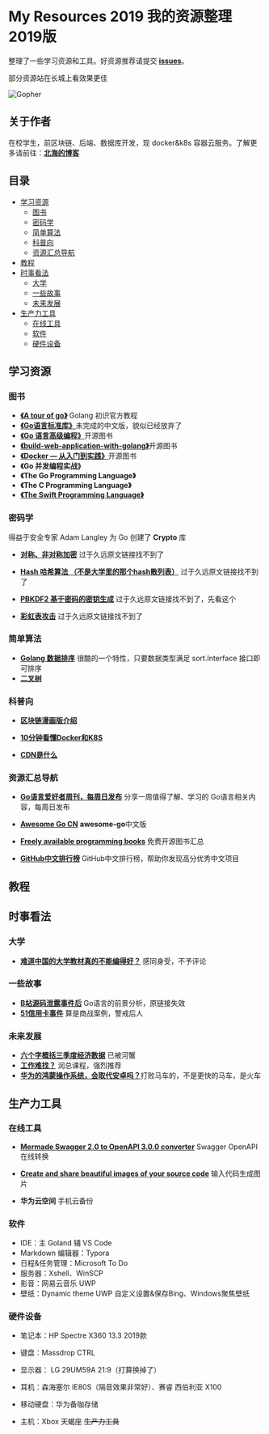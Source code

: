 # My Resources 2019 我的资源整理2019版

整理了一些学习资源和工具。好资源推荐请提交 [**issues**](https://github.com/wingsxdu/MyResources/issues)。

部分资源站在长城上看效果更佳

![Gopher](https://github.com/wingsxdu/MyResources/raw/master/img/COMING_SOON_GOPHER.png)

## 关于作者

在校学生，前区块链、后端、数据库开发，现 docker&k8s 容器云服务。了解更多请前往：[**北海的博客**](https://www.wingsxdu.com/)



## 目录

* [学习资源](#学习资源)
  * [图书](#图书)
  * [密码学](#密码学)
  * [简单算法](#简单算法)
  * [科普向](#科普向)
  * [资源汇总导航](#资源汇总导航)
* [教程](#教程)
* [时事看法](#时事看法)
  * [大学](#大学)
  * [一些故事](#一些故事)
  * [未来发展](#未来发展)
* [生产力工具](#生产力工具)
  * [在线工具](#在线工具)
  * [软件](#软件)
  * [硬件设备](#硬件设备)



## 学习资源

### 图书

- [**《A tour of go》**](https://tour.go-zh.org/welcome/1) Golang 初识官方教程
- [**《Go语言标准库》**](https://books.studygolang.com/The-Golang-Standard-Library-by-Example/)未完成的中文版，貌似已经放弃了
- [**《Go 语言高级编程》**](https://chai2010.cn/advanced-go-programming-book)开源图书
- [**《build-web-application-with-golang》**](https://github.com/astaxie/build-web-application-with-golang)开源图书
- [**《Docker — 从入门到实践》**]( https://yeasy.gitbooks.io/docker_practice/ )开源图书
- **《Go 并发编程实战》**
- **《The Go Programming Language》**
- **《The C Programming Language》**
- [**《The Swift Programming Language》**](https://github.com/SwiftGGTeam/the-swift-programming-language-in-chinese)

### 密码学

得益于安全专家 Adam Langley 为 Go 创建了 **Crypto** 库

- [**对称、非对称加密**]()	过于久远原文链接找不到了
- [**Hash 哈希算法 （不是大学里的那个hash散列表）**]()	过于久远原文链接找不到了

- [**PBKDF2 基于密码的密钥生成**](https://blog.csdn.net/xy010902100449/article/details/52078767)	过于久远原文链接找不到了，先看这个

- [**彩虹表攻击**]()	过于久远原文链接找不到了


### 简单算法

- [**Golang 数据排序**](https://www.jianshu.com/p/1f42f2ba6c0d)	 很酷的一个特性，只要数据类型满足 sort.Interface 接口即可排序
- [**二叉树**](https://blog.csdn.net/weixin_38075257/article/details/87949296)	


### 科普向

- [**区块链漫画版介绍**]( https://blog.csdn.net/aa867734398/article/details/81591127 )
- [**10分钟看懂Docker和K8S**](https://www.jianshu.com/p/f1f94c6968f5)

- [**CDN是什么**](https://www.jianshu.com/p/57433bc34659)


### 资源汇总导航

- [**Go语言爱好者周刊，每周日发布**](https://github.com/polaris1119/golangweekly) 	分享一周值得了解、学习的 Go语言相关内容，每周日发布 
- [**Awesome Go CN**](https://github.com/yinggaozhen/awesome-go-cn) 	 **awesome-go**中文版

- [**Freely available programming books**](https://github.com/EbookFoundation/free-programming-books)	免费开源图书汇总

- [**GitHub中文排行榜**](https://github.com/kon9chunkit/GitHub-Chinese-Top-Charts)	 GitHub中文排行榜，帮助你发现高分优秀中文项目




## 教程





## 时事看法

### 大学

- [**难道中国的大学教材真的不能编得好？**](https://www.zhihu.com/question/46885293?sort=created)	感同身受，不予评论

### 一些故事

- [**B站源码泄露事件后**](https://studygolang.com/articles/19964)	Go语言的前景分析，原链接失效
- [**51信用卡事件**](https://weibointl.api.weibo.cn/share/98444807.html?weibo_id=4429906211443523
  )	算是商战案例，警戒后人


### 未来发展

- [**六个字概括三季度经济数据**]()	已被河蟹
- [**工作难找？**](https://mp.weixin.qq.com/s/r_OQrhj236aqXUNZRGXY9w)	润总课程，强烈推荐
- [**华为的鸿蒙操作系统，会取代安卓吗？**](https://mp.weixin.qq.com/s/qWotV25jJX23n9vWPXlsoQ)打败马车的，不是更快的马车，是火车




## 生产力工具

### 在线工具

- [**Mermade Swagger 2.0 to OpenAPI 3.0.0 converter**](https://mermade.org.uk/openapi-converter)	Swagger OpenAPI 在线转换
- [**Create and share beautiful images of your source code**](https://carbon.now.sh/)	输入代码生成图片

- **华为云空间**		手机云备份


### 软件

- IDE：主 Goland 辅 VS Code
- Markdown 编辑器：Typora 
- 日程&任务管理：Microsoft To Do
- 服务器：Xshell、WinSCP
- 影音：网易云音乐 UWP
- 壁纸：Dynamic theme UWP		自定义设置&保存Bing、Windows聚焦壁纸


### 硬件设备

- 笔记本：HP Spectre X360 13.3 2019款

- 键盘：Massdrop CTRL

- 显示器： LG 29UM59A 21:9（打算换掉了） 

- 耳机：森海塞尔 IE80S（隔音效果非常好）、赛睿 西伯利亚 X100

- 移动硬盘：华为备咖存储 

- 主机：Xbox 天蝎座 	~~生产力工具~~


